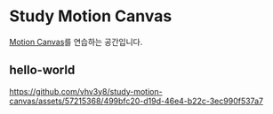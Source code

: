 # Study Motion Canvas

[Motion Canvas](https://github.com/motion-canvas/motion-canvas)를 연습하는 공간입니다.

## hello-world

https://github.com/vhv3y8/study-motion-canvas/assets/57215368/499bfc20-d19d-46e4-b22c-3ec990f537a7

